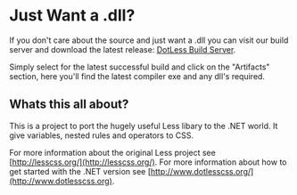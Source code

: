 Just Want a .dll?
=================

If you don't care about the source and just want a .dll you can visit our build server and download the latest release:
[DotLess Build Server](http://www.dotlesscss.com:8081/guestLogin.html?guest=1). 

Simply select for the latest successful build and click on the "Artifacts" section, here you'll find the latest compiler exe and any dll's required.


Whats this all about?
---------------------

This is a project to port the hugely useful Less libary to the .NET world. 
It give variables, nested rules and operators to CSS. 

For more information about the original Less project see [http://lesscss.org/](http://lesscss.org/).
For more information about how to get started with the .NET version see  [http://www.dotlesscss.org/](http://www.dotlesscss.org).